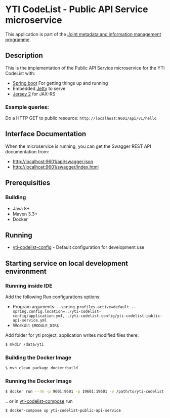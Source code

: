 # YTI CodeList - Public API Service microservice

This application is part of the [Joint metadata and information management programme](https://wiki.julkict.fi/julkict/yti).

## Description

This is the implementation of the Public API Service microservice for the YTI CodeList with:

* [Spring boot] For getting things up and running
* Embedded [Jetty] to serve
* [Jersey 2] for JAX-RS

### Example queries:

Do a HTTP GET to public resource:
`http://localhost:9601/api/v1/hello`

## Interface Documentation

When the microservice is running, you can get the Swagger REST API documentation from:
- [http://localhost:9601/api/swagger.json](http://localhost:9601/codelist-api/api/swagger.json)
- [http://localhost:9601/swagger/index.html](http://localhost:9601/codelist-api/swagger/index.html)

## Prerequisities

### Building
- Java 8+
- Maven 3.3+
- Docker

## Running

- [yti-codelist-config](https://github.com/vrk-yti/yti-codelist-config) - Default configuration for development use

## Starting service on local development environment

### Running inside IDE

Add the following Run configurations options:

- Program arguments: `--spring.profiles.active=default --spring.config.location=../yti-codelist-config/application.yml,../yti-codelist-config/yti-codelist-public-api-service.yml`
- Workdir: `$MODULE_DIR$`

Add folder for yti project, application writes modified files there:

```bash
$ mkdir /data/yti
```


### Building the Docker Image

```bash
$ mvn clean package docker:build
```

### Running the Docker Image

```bash
$ docker run --rm -p 9601:9601 -p 19601:19601 -v /path/to/yti-codelist-config:/config --name=yti-codelist-public-api-service yti-codelist-public-api-service -a --spring.config.location=/config/application.yml,/config/yti-codelist-public-api-service.yml
```

.. or in [yti-codelist-compose](https://github.com/vrk-yti/yti-codelist-compose/) run

```bash
$ docker-compose up yti-codelist-public-api-service
```

[Spring boot]:http://projects.spring.io/spring-boot/
[Jetty]:http://www.eclipse.org/jetty/
[Jersey 2]:https://jersey.java.net
